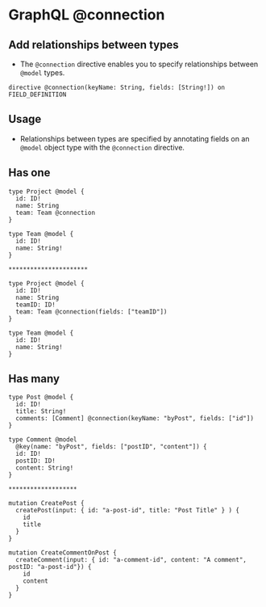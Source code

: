 # GraphQL @connection

## Add relationships between types

- The `@connection` directive enables you to specify relationships between `@model` types.

```
directive @connection(keyName: String, fields: [String!]) on FIELD_DEFINITION
```

## Usage

- Relationships between types are specified by annotating fields on an `@model` object type with the `@connection` directive.

## Has one

```
type Project @model {
  id: ID!
  name: String
  team: Team @connection
}

type Team @model {
  id: ID!
  name: String!
}

**********************

type Project @model {
  id: ID!
  name: String
  teamID: ID!
  team: Team @connection(fields: ["teamID"])
}

type Team @model {
  id: ID!
  name: String!
}
```

## Has many

```
type Post @model {
  id: ID!
  title: String!
  comments: [Comment] @connection(keyName: "byPost", fields: ["id"])
}

type Comment @model
  @key(name: "byPost", fields: ["postID", "content"]) {
  id: ID!
  postID: ID!
  content: String!
}

*******************

mutation CreatePost {
  createPost(input: { id: "a-post-id", title: "Post Title" } ) {
    id
    title
  }
}

mutation CreateCommentOnPost {
  createComment(input: { id: "a-comment-id", content: "A comment", postID: "a-post-id"}) {
    id
    content
  }
}
```